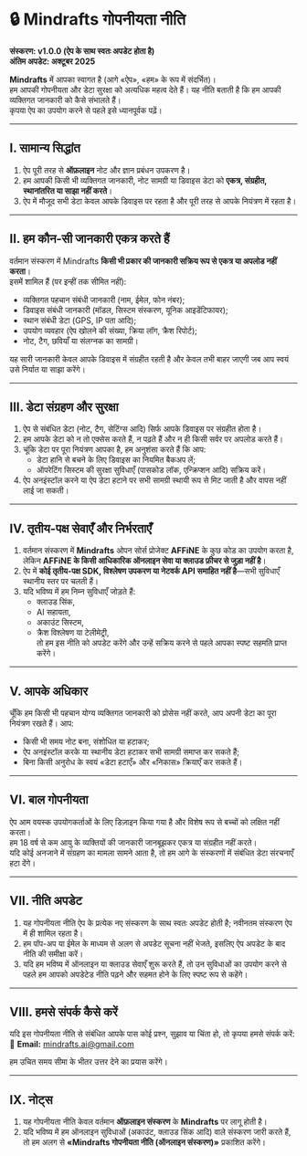 # 🔒 Mindrafts गोपनीयता नीति

**संस्करण: v1.0.0 (ऐप के साथ स्वतः अपडेट होता है)**  
**अंतिम अपडेट: अक्टूबर 2025**

**Mindrafts** में आपका स्वागत है (आगे «ऐप», «हम» के रूप में संदर्भित)।  
हम आपकी गोपनीयता और डेटा सुरक्षा को अत्यधिक महत्व देते हैं। यह नीति बताती है कि हम आपकी व्यक्तिगत जानकारी को कैसे संभालते हैं।  
कृपया ऐप का उपयोग करने से पहले इसे ध्यानपूर्वक पढ़ें।

---

## I. सामान्य सिद्धांत

1. ऐप पूरी तरह से **ऑफ़लाइन** नोट और ज्ञान प्रबंधन उपकरण है।
2. हम आपकी किसी भी व्यक्तिगत जानकारी, नोट सामग्री या डिवाइस डेटा को **एकत्र, संग्रहीत, स्थानांतरित या साझा नहीं करते**।
3. ऐप में मौजूद सभी डेटा केवल आपके डिवाइस पर रहता है और पूरी तरह से आपके नियंत्रण में रहता है।

---

## II. हम कौन‑सी जानकारी एकत्र करते हैं

वर्तमान संस्करण में Mindrafts **किसी भी प्रकार की जानकारी सक्रिय रूप से एकत्र या अपलोड नहीं करता**।  
इसमें शामिल हैं (पर इन्हीं तक सीमित नहीं):

- व्यक्तिगत पहचान संबंधी जानकारी (नाम, ईमेल, फोन नंबर);
- डिवाइस संबंधी जानकारी (मॉडल, सिस्टम संस्करण, यूनिक आइडेंटिफायर);
- स्थान संबंधी डेटा (GPS, IP पता आदि);
- उपयोग व्यवहार (ऐप खोलने की संख्या, क्रिया लॉग, क्रैश रिपोर्ट);
- नोट, टैग, छवियाँ या संलग्नक का सामग्री।

यह सारी जानकारी केवल आपके डिवाइस में संग्रहीत रहती है और केवल तभी बाहर जाएगी जब आप स्वयं उसे निर्यात या साझा करेंगे।

---

## III. डेटा संग्रहण और सुरक्षा

1. ऐप से संबंधित डेटा (नोट, टैग, सेटिंग्स आदि) सिर्फ आपके डिवाइस पर संग्रहीत होता है।
2. हम आपके डेटा को न तो एक्सेस करते हैं, न पढ़ते हैं और न ही किसी सर्वर पर अपलोड करते हैं।
3. चूंकि डेटा पर पूरा नियंत्रण आपका है, हम अनुशंसा करते हैं कि आप:
   - डेटा हानि से बचने के लिए डिवाइस का नियमित बैकअप लें;
   - ऑपरेटिंग सिस्टम की सुरक्षा सुविधाएँ (पासकोड लॉक, एन्क्रिप्शन आदि) सक्रिय करें।
4. ऐप अनइंस्टॉल करने या ऐप डेटा हटाने पर सभी सामग्री स्थायी रूप से मिट जाती है और वापस नहीं लाई जा सकती।

---

## IV. तृतीय-पक्ष सेवाएँ और निर्भरताएँ

1. वर्तमान संस्करण में **Mindrafts** ओपन सोर्स प्रोजेक्ट **AFFiNE** के कुछ कोड का उपयोग करता है,  
   लेकिन **AFFiNE के किसी आधिकारिक ऑनलाइन सेवा या क्लाउड फ़ीचर से जुड़ा नहीं है**।
2. ऐप में **कोई तृतीय-पक्ष SDK, विश्लेषण उपकरण या नेटवर्क API समाहित नहीं है**—सभी सुविधाएँ स्थानीय स्तर पर चलती हैं।
3. यदि भविष्य में हम निम्न सुविधाएँ जोड़ते हैं:
   - क्लाउड सिंक,
   - AI सहायता,
   - अकाउंट सिस्टम,
   - क्रैश विश्लेषण या टेलीमेट्री,  
     तो हम इस नीति को अपडेट करेंगे और उन्हें सक्रिय करने से पहले आपका स्पष्ट सहमति प्राप्त करेंगे।

---

## V. आपके अधिकार

चूँकि हम किसी भी पहचान योग्य व्यक्तिगत जानकारी को प्रोसेस नहीं करते, आप अपनी डेटा का पूरा नियंत्रण रखते हैं। आप:

- किसी भी समय नोट बना, संशोधित या हटाकर;
- ऐप अनइंस्टॉल करके या स्थानीय डेटा हटाकर सभी सामग्री समाप्त कर सकते हैं;
- बिना किसी अनुरोध के स्वयं «डेटा हटाएँ» और «निकास» क्रियाएँ कर सकते हैं।

---

## VI. बाल गोपनीयता

ऐप आम वयस्क उपयोगकर्ताओं के लिए डिज़ाइन किया गया है और विशेष रूप से बच्चों को लक्षित नहीं करता।  
हम 18 वर्ष से कम आयु के व्यक्तियों की जानकारी जानबूझकर एकत्र या संग्रहीत नहीं करते।  
यदि कोई अनजाने में संग्रहण का मामला सामने आता है, तो हम आगे के संस्करणों में संबंधित डेटा संरचनाएँ हटा देंगे।

---

## VII. नीति अपडेट

1. यह गोपनीयता नीति ऐप के प्रत्येक नए संस्करण के साथ स्वतः अपडेट होती है; नवीनतम संस्करण ऐप में ही शामिल रहता है।
2. हम पॉप-अप या ईमेल के माध्यम से अलग से अपडेट सूचना नहीं भेजते, इसलिए ऐप अपडेट के बाद नीति की समीक्षा करें।
3. यदि हम भविष्य में ऑनलाइन या क्लाउड सेवाएँ शुरू करते हैं, तो उन सुविधाओं का उपयोग करने से पहले हम आपको अपडेटेड नीति पढ़ने और सहमत होने के लिए स्पष्ट रूप से कहेंगे।

---

## VIII. हमसे संपर्क कैसे करें

यदि इस गोपनीयता नीति से संबंधित आपके पास कोई प्रश्न, सुझाव या चिंता हो, तो कृपया हमसे संपर्क करें:  
📧 **Email:** mindrafts.ai@gmail.com

हम उचित समय सीमा के भीतर उत्तर देने का प्रयास करेंगे।

---

## IX. नोट्स

1. यह गोपनीयता नीति केवल वर्तमान **ऑफ़लाइन संस्करण** के **Mindrafts** पर लागू होती है।
2. यदि भविष्य में हम ऑनलाइन सुविधाओं (अकाउंट, क्लाउड सिंक आदि) वाले संस्करण जारी करते हैं, तो हम अलग से **«Mindrafts गोपनीयता नीति (ऑनलाइन संस्करण)»** प्रकाशित करेंगे।
